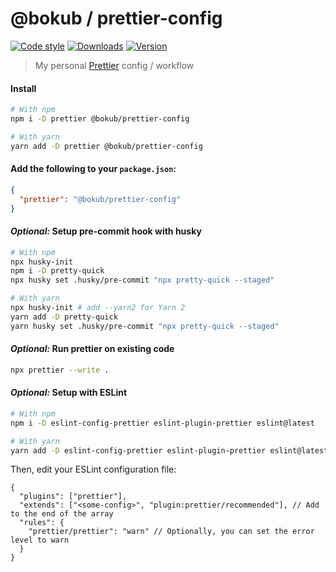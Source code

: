 # @bokub / prettier-config

[![Code style][style-src]][style-href]
[![Downloads][downloads-src]][downloads-href]
[![Version][version-src]][version-href]

> My personal [Prettier](https://prettier.io) config / workflow

#### Install

```bash
# With npm
npm i -D prettier @bokub/prettier-config

# With yarn
yarn add -D prettier @bokub/prettier-config
```

#### Add the following to your `package.json`:

```json
{
  "prettier": "@bokub/prettier-config"
}
```

#### _Optional:_ Setup pre-commit hook with husky

```bash
# With npm
npx husky-init
npm i -D pretty-quick
npx husky set .husky/pre-commit "npx pretty-quick --staged"

# With yarn
npx husky-init # add --yarn2 for Yarn 2
yarn add -D pretty-quick
yarn husky set .husky/pre-commit "npx pretty-quick --staged"
```

#### _Optional:_ Run prettier on existing code

```bash
npx prettier --write .
```

#### _Optional:_ Setup with ESLint

```bash
# With npm
npm i -D eslint-config-prettier eslint-plugin-prettier eslint@latest

# With yarn
yarn add -D eslint-config-prettier eslint-plugin-prettier eslint@latest
```

Then, edit your ESLint configuration file:

```jsonc
{
  "plugins": ["prettier"],
  "extends": ["<some-config>", "plugin:prettier/recommended"], // Add to the end of the array
  "rules": {
    "prettier/prettier": "warn" // Optionally, you can set the error level to warn
  }
}
```

[style-src]: https://flat.badgen.net/badge/code%20style/prettier/ff69b4
[style-href]: https://github.com/prettier/prettier
[downloads-src]: https://flat.badgen.net/npm/dt/@bokub/prettier-config
[downloads-href]: https://www.npmjs.com/package/@bokub/prettier-config
[version-src]: https://runkit.io/bokub/npm-version/branches/master/@bokub/prettier-config?style=flat
[version-href]: https://www.npmjs.com/package/@bokub/prettier-config
